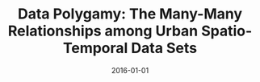 ---
title: 'Data Polygamy: The Many-Many Relationships among Urban Spatio-Temporal Data Sets'
collection: publications
permalink: /publication/2016-data-polygamy
excerpt: ''
date: 2016-01-01
venue: 'Proceedings of the 2016 ACM SIGMOD International Conference on Management of Data (<b>SIGMOD</b>), pp. 1011-1025'
paperurl: ''
authors: 'F. Chirigati, H. Doraiswamy, T. Damoulas, and J. Freire'
notes: '<i><b><a href="http://db-reproducibility.seas.harvard.edu/awards/" target="_blank">SIGMOD Most Reproducible Paper Award</a></b></i><br/><i>We have made the plots reproducible using ReproZip -- <a href="https://github.com/ViDA-NYU/data-polygamy#6-experiments" target="_blank">check it out</a>!</i><br/>[<a href="http://dl.acm.org/authorize?N15212" target="_blank">paper</a>] [<a href="../files/papers/chirigati-sigmod2016.pdf" target="_blank">preprint</a>] [<a href="https://arxiv.org/abs/1610.06978" target="_blank">arXiv</a>] [<a href="../files/presentations/chirigati-sigmod16.pdf" target="_blank">presentation</a>] [<a href="../files/posters/chirigati-sigmod16.pdf" target="_blank">poster</a>] [<a href="https://github.com/ViDA-NYU/data-polygamy" target="_blank">source code</a>]'
---